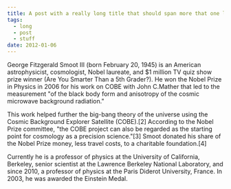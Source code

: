 ```yaml
---
title: A post with a really long title that should span more that one line. Does now anyway!
tags:
  - long
  - post
  - stuff
date: 2012-01-06
---
```


George Fitzgerald Smoot III (born February 20, 1945) is an American astrophysicist, cosmologist, Nobel laureate, and $1 million TV quiz show prize winner (Are You Smarter Than a 5th Grader?). He won the Nobel Prize in Physics in 2006 for his work on COBE with John C.Mather that led to the measurement "of the black body form and anisotropy of the cosmic microwave background radiation."

This work helped further the big-bang theory of the universe using the Cosmic Background Explorer Satellite (COBE).[2] According to the Nobel Prize committee, "the COBE project can also be regarded as the starting point for cosmology as a precision science."[3] Smoot donated his share of the Nobel Prize money, less travel costs, to a charitable foundation.[4]

Currently he is a professor of physics at the University of California, Berkeley, senior scientist at the Lawrence Berkeley National Laboratory, and since 2010, a professor of physics at the Paris Diderot University, France. In 2003, he was awarded the Einstein Medal.

